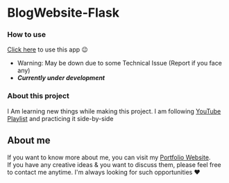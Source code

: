 # BlogWebsite-Flask

### How to use
[Click here](https://usersblogposts-flask.herokuapp.com/) to use this app 😉
*  Warning: May be down due to some Technical Issue (Report if you face any)
*  ***Currently under development***

### About this project
I Am learning new things while making this project. I am following [YouTube Playlist](https://youtube.com/playlist?list=PLCC34OHNcOtolz2Vd9ZSeSXWc8Bq23yEz) and practicing it side-by-side

## About me
If you want to know more about me, you can visit my [Portfolio Website](https://abhilashgupta.ml/).</br>
If you have any creative ideas & you want to discuss them, please feel free to contact me anytime. I'm always looking for such opportunities ❤️
